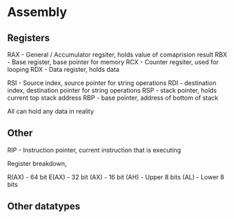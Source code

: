 
# Assembly

## Registers

RAX - General / Accumulator regsiter, holds value of comaprision result
RBX - Base register, base pointer for memory
RCX - Counter regsiter, used for looping
RDX - Data register, holds data

RSI - Source index, source pointer for string operations
RDI - destination index, destination pointer for string operations
RSP - stack pointer, holds current top stack address
RBP - base pointer, address of bottom of stack


All can hold any data in reality

## Other 

RIP - Instruction pointer, current instruction that is executing


Register breakdown,

R(AX) - 64 bit 
E(AX) - 32 bit
(AX) - 16 bit
(AH) - Upper 8 bits
(AL) - Lower 8 bits

## Other datatypes



